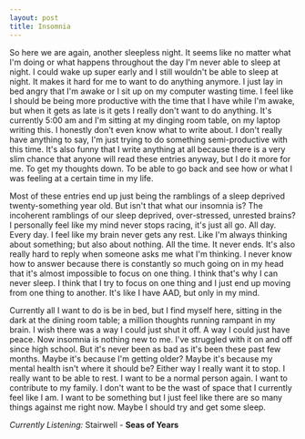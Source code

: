 ```yaml
---
layout: post
title: Insomnia
---
```




So here we are again, another sleepless night. It seems like no matter what I'm doing or what happens throughout the day I'm never able to sleep at night. I could wake up super early and I still wouldn't be able to sleep at night. It makes it hard for me to  want to do anything anymore. I just lay in bed angry that I'm awake or I sit up on my computer wasting time. I feel like I should be being more productive with the time that I have while I'm awake, but when it gets as late is it gets I really don't want to do anything. It's currently 5:00 am and I'm sitting at my dinging room table, on my laptop writing this. I honestly don't even know what to write about. I don't really have anything to say, I'm just trying to do something semi-productive with this time. It's also funny that I write anything at all because there is a very slim chance that anyone will read these entries anyway, but I do it more for me. To get my thoughts down. To be able to go back and see how or what I was feeling at a certain time in my life. 

Most of these entries end up just being the ramblings of a sleep deprived twenty-something year old. But isn't that what our insomnia is? The incoherent ramblings of our sleep deprived, over-stressed, unrested brains? I personally feel like my mind never stops racing, it's just all go. All day. Every day. I feel like my brain never gets any rest. Like I'm always thinking about something; but also about nothing. All the time. It never ends. It's also really hard to reply when someone asks me what I'm thinking. I never know how to answer because there is constantly so much going on in my head that it's almost impossible to focus on one thing. I think that's why I can never sleep. I think that I try to focus on one thing and I just end up moving from one thing to another. It's like I have AAD, but only in my mind.

Currently all I want to do is be in bed, but I find myself here, sitting in the dark at the dining room table; a million thoughts running rampant in my brain. I wish there was a way I could just shut it off. A way I could just have peace. Now insomnia is nothing new to me. I've struggled with it on and off since high school. But it's never been as bad as it's been these past few months. Maybe it's because I'm getting older? Maybe it's because my mental health isn't where it should be? Either way I really want it to stop. I really want to be able to rest. I want to be a normal person again. I want to contribute to my family. I don't want to be the wast of space that I currently feel like I am. I want to be something but I just feel like there are so many things against me right now. Maybe I should try and get some sleep. 

*Currently Listening:* Stairwell - **Seas of Years**